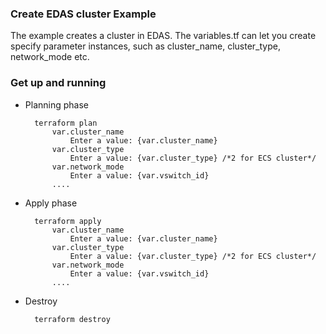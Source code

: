 ### Create EDAS cluster Example

The example creates a cluster in EDAS. The variables.tf can let you create specify parameter instances, such as cluster_name, cluster_type, network_mode etc.

### Get up and running

* Planning phase

		terraform plan 
    		var.cluster_name
  				Enter a value: {var.cluster_name}  
	    	var.cluster_type
	    		Enter a value: {var.cluster_type} /*2 for ECS cluster*/
	    	var.network_mode
	    		Enter a value: {var.vswitch_id}
	    	....

* Apply phase

		terraform apply 
		    var.cluster_name
                Enter a value: {var.cluster_name}  
            var.cluster_type
                Enter a value: {var.cluster_type} /*2 for ECS cluster*/
            var.network_mode
                Enter a value: {var.vswitch_id}
            ....

* Destroy 

		terraform destroy